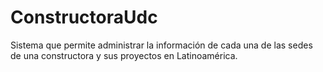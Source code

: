 # ConstructoraUdc
Sistema que permite administrar la información de cada una de las sedes de una constructora y sus proyectos en Latinoamérica.

